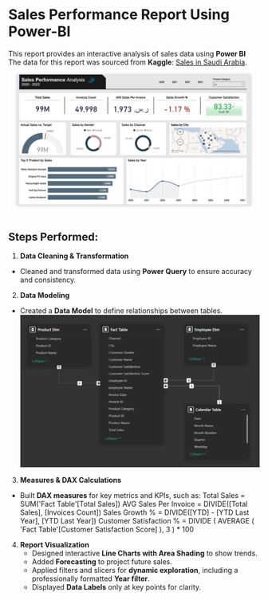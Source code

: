 # Sales Performance Report Using Power-BI
This report provides an interactive analysis of sales data using **Power BI**  
The data for this report was sourced from **Kaggle**: [Sales in Saudi Arabia](https://www.kaggle.com/datasets/shilton123456/sales-in-saudi-arabia).  
![](Sales-Report.png)

## Steps Performed:

1. **Data Cleaning & Transformation**
- Cleaned and transformed data using **Power Query** to ensure accuracy and consistency.

2. **Data Modeling**
- Created a **Data Model** to define relationships between tables.
   ![](Modeling.png)

3. **Measures & DAX Calculations**
- Built **DAX measures** for key metrics and KPIs, such as:
     Total Sales = SUM('Fact Table'[Total Sales])
     AVG Sales Per Invoice = DIVIDE([Total Sales], [Invoices Count])
     Sales Growth % = DIVIDE([YTD] - [YTD Last Year], [YTD Last Year])
     Customer Satisfaction % = DIVIDE ( AVERAGE ( 'Fact Table'[Customer Satisfaction Score] ), 3 ) * 100

4. **Report Visualization**
   - Designed interactive **Line Charts with Area Shading** to show trends.
   - Added **Forecasting** to project future sales.
   - Applied filters and slicers for **dynamic exploration**, including a professionally formatted **Year filter**.
   - Displayed **Data Labels** only at key points for clarity.
